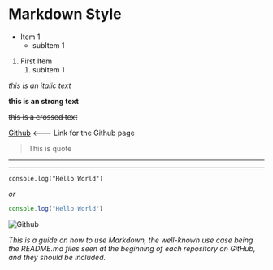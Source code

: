 # Markdown Style #

<!-- UL -->
* Item 1
    * subItem 1
<!-- OL -->
1. First Item
    1. subItem 1

<!-- italic -->
*this is an italic text*

<!-- bold -->
**this is an strong text**

<!-- crossed text -->
~~this is a crossed text~~

<!-- links -->
[Github](https://github.com) <--- Link for the Github page

<!-- Quote -->
>This is quote

<!-- Lines -->
---
___

<!-- Inline code -->
`console.log("Hello World")`

_or_

```Javascript
console.log("Hello World")
```

<!-- Images -->
![Github](https://upload.wikimedia.org/wikipedia/commons/thumb/9/91/Octicons-mark-github.svg/2048px-Octicons-mark-github.svg.png)

_This is a guide on how to use Markdown, the well-known use case being the README.md files seen at the beginning of each repository on GitHub, and they should be included._